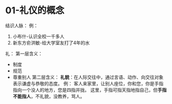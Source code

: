 # 01-礼仪的概念

结识人脉：
例：
1. 小布什-认识全校一千多人
2. 新东方俞洪敏-给大学室友打了4年的水


礼：
第一层含义：
- 制度
- 规范
- 尊重别人
第二层含义：
**礼貌**：在人际交往中，通过言语、动作、向交往对象表示谦虚与恭敬的态度。
例：
客人来家里，让别人座位，你和您，你是手指指向一个没人的地方，您是四指并拢。
这里，手指可指天指地指自己，但**手指不能指人**，不礼貌，没教养，骂人。
